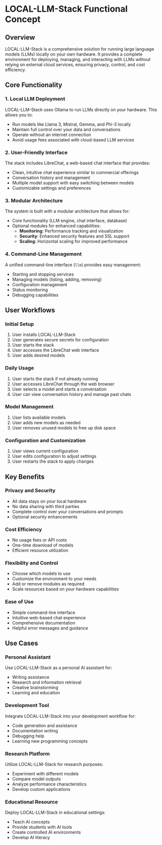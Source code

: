 # LOCAL-LLM-Stack Functional Concept

## Overview

LOCAL-LLM-Stack is a comprehensive solution for running large language models (LLMs) locally on your own hardware. It provides a complete environment for deploying, managing, and interacting with LLMs without relying on external cloud services, ensuring privacy, control, and cost efficiency.

## Core Functionality

### 1. Local LLM Deployment

LOCAL-LLM-Stack uses Ollama to run LLMs directly on your hardware. This allows you to:

- Run models like Llama 3, Mistral, Gemma, and Phi-3 locally
- Maintain full control over your data and conversations
- Operate without an internet connection
- Avoid usage fees associated with cloud-based LLM services

### 2. User-Friendly Interface

The stack includes LibreChat, a web-based chat interface that provides:

- Clean, intuitive chat experience similar to commercial offerings
- Conversation history and management
- Multiple model support with easy switching between models
- Customizable settings and preferences

### 3. Modular Architecture

The system is built with a modular architecture that allows for:

- Core functionality (LLM engine, chat interface, database)
- Optional modules for enhanced capabilities:
  - **Monitoring**: Performance tracking and visualization
  - **Security**: Enhanced security features and SSL support
  - **Scaling**: Horizontal scaling for improved performance

### 4. Command-Line Management

A unified command-line interface (`llm`) provides easy management:

- Starting and stopping services
- Managing models (listing, adding, removing)
- Configuration management
- Status monitoring
- Debugging capabilities

## User Workflows

### Initial Setup

1. User installs LOCAL-LLM-Stack
2. User generates secure secrets for configuration
3. User starts the stack
4. User accesses the LibreChat web interface
5. User adds desired models

### Daily Usage

1. User starts the stack if not already running
2. User accesses LibreChat through the web browser
3. User selects a model and starts a conversation
4. User can view conversation history and manage past chats

### Model Management

1. User lists available models
2. User adds new models as needed
3. User removes unused models to free up disk space

### Configuration and Customization

1. User views current configuration
2. User edits configuration to adjust settings
3. User restarts the stack to apply changes

## Key Benefits

### Privacy and Security

- All data stays on your local hardware
- No data sharing with third parties
- Complete control over your conversations and prompts
- Optional security enhancements

### Cost Efficiency

- No usage fees or API costs
- One-time download of models
- Efficient resource utilization

### Flexibility and Control

- Choose which models to use
- Customize the environment to your needs
- Add or remove modules as required
- Scale resources based on your hardware capabilities

### Ease of Use

- Simple command-line interface
- Intuitive web-based chat experience
- Comprehensive documentation
- Helpful error messages and guidance

## Use Cases

### Personal Assistant

Use LOCAL-LLM-Stack as a personal AI assistant for:
- Writing assistance
- Research and information retrieval
- Creative brainstorming
- Learning and education

### Development Tool

Integrate LOCAL-LLM-Stack into your development workflow for:
- Code generation and assistance
- Documentation writing
- Debugging help
- Learning new programming concepts

### Research Platform

Utilize LOCAL-LLM-Stack for research purposes:
- Experiment with different models
- Compare model outputs
- Analyze performance characteristics
- Develop custom applications

### Educational Resource

Deploy LOCAL-LLM-Stack in educational settings:
- Teach AI concepts
- Provide students with AI tools
- Create controlled AI environments
- Develop AI literacy